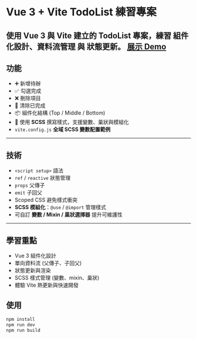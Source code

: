 # Vue 3 + Vite TodoList 練習專案

使用 **Vue 3** 與 **Vite** 建立的 TodoList 專案，練習 **組件化設計**、**資料流管理** 與 **狀態更新**。
[展示 Demo](https://xcia4899.github.io/todolist-component/)
---

## 功能
- ➕ 新增待辦  
- ✅ 勾選完成  
- ❌ 刪除項目  
- 🧹 清除已完成  
- 📦 組件化結構 (Top / Middle / Bottom)  
- 🎨 使用 **SCSS** 撰寫樣式，支援變數、巢狀與模組化
- `vite.config.js` **全域 SCSS 變數配置範例**
---
## 技術
- `<script setup>` 語法  
- `ref` / `reactive` 狀態管理  
- `props` 父傳子  
- `emit` 子回父  
- Scoped CSS 避免樣式衝突  
- **SCSS 模組化**：`@use` / `@import` 管理樣式  
- 可自訂 **變數 / Mixin / 巢狀選擇器** 提升可維護性  
---
## 學習重點
- Vue 3 組件化設計
- 單向資料流 (父傳子、子回父)
- 狀態更新與渲染
- SCSS 樣式管理 (變數、mixin、巢狀)
- 體驗 Vite 熱更新與快速開發

## 使用
```bash
npm install
npm run dev
npm run build

